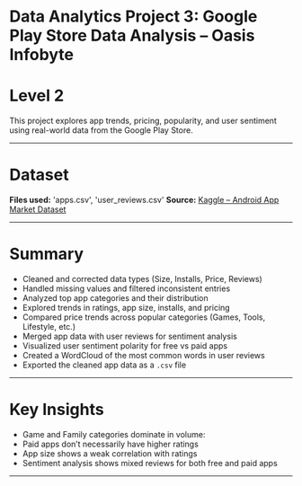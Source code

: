 # Data Analytics Project 3: Google Play Store Data Analysis – Oasis Infobyte
# Level 2

This project explores app trends, pricing, popularity, and user sentiment using real-world data from the Google Play Store.

-------------------------------------

# Dataset

**Files used:** 'apps.csv', 'user_reviews.csv'
**Source:** [Kaggle – Android App Market Dataset](https://www.kaggle.com/datasets/lava18/google-play-store-apps)

-------------------------------------

# Summary

- Cleaned and corrected data types (Size, Installs, Price, Reviews)
- Handled missing values and filtered inconsistent entries
- Analyzed top app categories and their distribution
- Explored trends in ratings, app size, installs, and pricing
- Compared price trends across popular categories (Games, Tools, Lifestyle, etc.)
- Merged app data with user reviews for sentiment analysis
- Visualized user sentiment polarity for free vs paid apps
- Created a WordCloud of the most common words in user reviews
- Exported the cleaned app data as a `.csv` file

-------------------------------------

# Key Insights

- Game and Family categories dominate in volume: 
- Paid apps don’t necessarily have higher ratings
- App size shows a weak correlation with ratings
- Sentiment analysis shows mixed reviews for both free and paid apps

-------------------------------------

